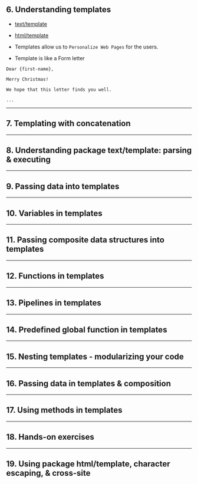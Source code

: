 ## 6. Understanding templates

* [text/template](https://pkg.go.dev/text/template)
* [html/template](https://pkg.go.dev/html/template)

* Templates allow us to `Personalize Web Pages` for the users.

* Template is like a Form letter
```
Dear {first-name},

Merry Christmas!

We hope that this letter finds you well.

...
```

***

## 7. Templating with concatenation

***

## 8. Understanding package text/template: parsing & executing

***

## 9. Passing data into templates

***

## 10. Variables in templates

***

## 11. Passing composite data structures into templates

***

## 12. Functions in templates

***

## 13. Pipelines in templates

***

## 14. Predefined global function in templates

***

## 15. Nesting templates - modularizing your code

***

## 16. Passing data in templates & composition

***

## 17. Using methods in templates

***

## 18. Hands-on exercises

***

## 19. Using package html/template, character escaping, & cross-site
